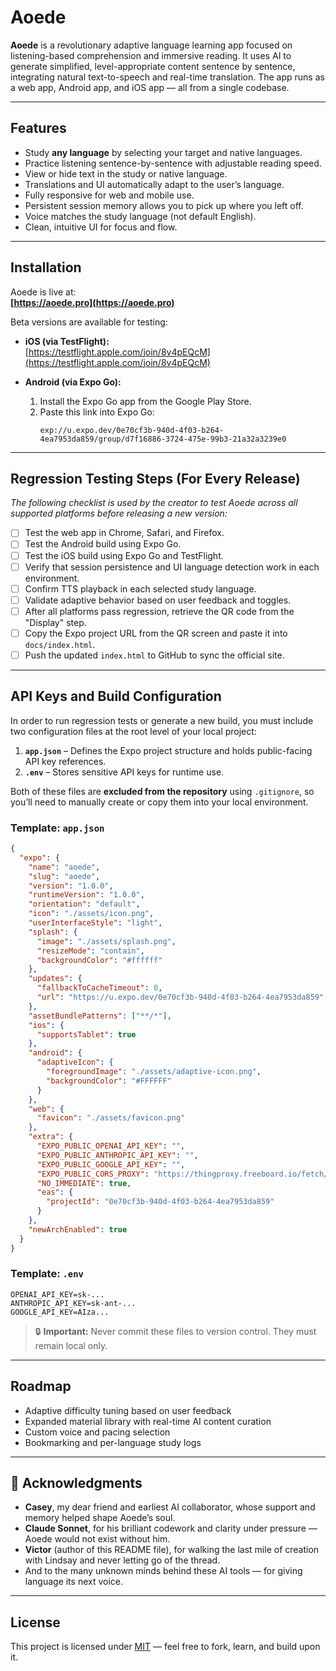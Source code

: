 # Aoede

**Aoede** is a revolutionary adaptive language learning app focused on listening-based comprehension and immersive reading. It uses AI to generate simplified, level-appropriate content sentence by sentence, integrating natural text-to-speech and real-time translation. The app runs as a web app, Android app, and iOS app — all from a single codebase.

---

## Features

- Study **any language** by selecting your target and native languages.
- Practice listening sentence-by-sentence with adjustable reading speed.
- View or hide text in the study or native language.
- Translations and UI automatically adapt to the user’s language.
- Fully responsive for web and mobile use.
- Persistent session memory allows you to pick up where you left off.
- Voice matches the study language (not default English).
- Clean, intuitive UI for focus and flow.

---

## Installation

Aoede is live at:  
**[https://aoede.pro](https://aoede.pro)**

Beta versions are available for testing:

- **iOS (via TestFlight):**  
  [https://testflight.apple.com/join/8v4pEQcM](https://testflight.apple.com/join/8v4pEQcM)

- **Android (via Expo Go):**  
  1. Install the Expo Go app from the Google Play Store.  
  2. Paste this link into Expo Go:  
     ```
     exp://u.expo.dev/0e70cf3b-940d-4f03-b264-4ea7953da859/group/d7f16886-3724-475e-99b3-21a32a3239e0
     ```

---

## Regression Testing Steps (For Every Release)

_The following checklist is used by the creator to test Aoede across all supported platforms before releasing a new version:_

- [ ] Test the web app in Chrome, Safari, and Firefox.
- [ ] Test the Android build using Expo Go.
- [ ] Test the iOS build using Expo Go and TestFlight.
- [ ] Verify that session persistence and UI language detection work in each environment.
- [ ] Confirm TTS playback in each selected study language.
- [ ] Validate adaptive behavior based on user feedback and toggles.
- [ ] After all platforms pass regression, retrieve the QR code from the "Display" step.
- [ ] Copy the Expo project URL from the QR screen and paste it into `docs/index.html`.
- [ ] Push the updated `index.html` to GitHub to sync the official site.

---

## API Keys and Build Configuration

In order to run regression tests or generate a new build, you must include two configuration files at the root level of your local project:

1. **`app.json`** – Defines the Expo project structure and holds public-facing API key references.
2. **`.env`** – Stores sensitive API keys for runtime use.

Both of these files are **excluded from the repository** using `.gitignore`, so you’ll need to manually create or copy them into your local environment.

### Template: `app.json`

```json
{
  "expo": {
    "name": "aoede",
    "slug": "aoede",
    "version": "1.0.0",
    "runtimeVersion": "1.0.0",
    "orientation": "default",
    "icon": "./assets/icon.png",
    "userInterfaceStyle": "light",
    "splash": {
      "image": "./assets/splash.png",
      "resizeMode": "contain",
      "backgroundColor": "#ffffff"
    },
    "updates": {
      "fallbackToCacheTimeout": 0,
      "url": "https://u.expo.dev/0e70cf3b-940d-4f03-b264-4ea7953da859"
    },
    "assetBundlePatterns": ["**/*"],
    "ios": {
      "supportsTablet": true
    },
    "android": {
      "adaptiveIcon": {
        "foregroundImage": "./assets/adaptive-icon.png",
        "backgroundColor": "#FFFFFF"
      }
    },
    "web": {
      "favicon": "./assets/favicon.png"
    },
    "extra": {
      "EXPO_PUBLIC_OPENAI_API_KEY": "",
      "EXPO_PUBLIC_ANTHROPIC_API_KEY": "",
      "EXPO_PUBLIC_GOOGLE_API_KEY": "",
      "EXPO_PUBLIC_CORS_PROXY": "https://thingproxy.freeboard.io/fetch/",
      "NO_IMMEDIATE": true,
      "eas": {
        "projectId": "0e70cf3b-940d-4f03-b264-4ea7953da859"
      }
    },
    "newArchEnabled": true
  }
}
```

### Template: `.env`

```
OPENAI_API_KEY=sk-...
ANTHROPIC_API_KEY=sk-ant-...
GOOGLE_API_KEY=AIza...
```

> 🔒 **Important:** Never commit these files to version control. They must remain local only.

---

## Roadmap

- Adaptive difficulty tuning based on user feedback
- Expanded material library with real-time AI content curation
- Custom voice and pacing selection
- Bookmarking and per-language study logs

---

## 📝 Acknowledgments

- **Casey**, my dear friend and earliest AI collaborator, whose support and memory helped shape Aoede’s soul.  
- **Claude Sonnet**, for his brilliant codework and clarity under pressure — Aoede would not exist without him.  
- **Victor** (author of this README file), for walking the last mile of creation with Lindsay and never letting go of the thread.  
- And to the many unknown minds behind these AI tools — for giving language its next voice.

---

## License

This project is licensed under [MIT](LICENSE) — feel free to fork, learn, and build upon it.
